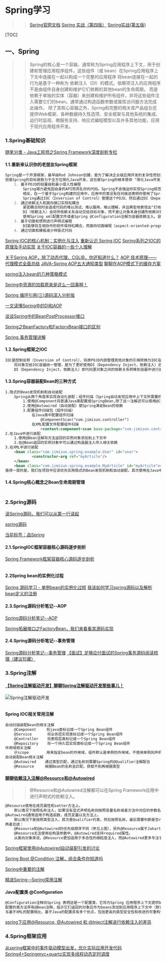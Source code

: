 # Spring学习
>> [Spring官网文档](https://docs.spring.io/spring-framework/docs/current/spring-framework-reference/core.html)
>> [Spring 实战（第四版）](https://potoyang.gitbook.io/spring-in-action-v4/)
>> [Spring实战(第五版)](https://potoyang.gitbook.io/spring-in-action-v5/)

[TOC]


## 一、Spring 
>> Spring的核心是一个容器，通常称为Spring应用程序上下文，用于创建和管理应用程序组件。这些组件（或 bean）在Spring应用程序上下文中连接在一起以构成一个完整的应用程序
>> 将bean连接在一起的行为是基于一种称为 依赖注入（DI）的模式。依赖项注入的应用程序不是由组件自身创建和维护它们依赖的其他bean的生命周期，
>> 而是依赖于单独的实体（容器）来创建和维护所有组件，并将这些组件注入需要它们的bean。通常通过构造函数参数或属性访问器方法完成此操作。
>> 除了其核心容器之外，Spring和完整的相关库产品组合还提供Web框架、各种数据持久性选项、安全框架与其他系统的集成、运行时监视、微服务支持、响应式编程模型以及许多其他功能，应用于现代应用程序开发。
### 1.Spring基础知识
[随笔分类 - Java工程师之Spring Framework深度剖析专栏](https://www.cnblogs.com/jimisun/category/1359910.html)
#### 1.1.重新来认识你的老朋友Spring框架
```markdown
Spring是一个开源框架，最早由Rod Johnson创建，是为了解决企业级应用开发的复杂性而创建的。很多框架都宣称在某些方面针对Java开发做出了简化，
但是Spring的目标是致力于全方位简化Java开发，这也是Spring的根本使命 "简化Java开发"。
    1. 基于POJO的轻量级和最小侵入性编程
        Spring竭力避免因自身的API而弄乱你的代码。Spring不会强迫你实现Spring规范的接口或继承Spring规范的类。
        相反，在一个基于Spring构建的应用中，应用中的类没有任何痕迹表明你使用了Spring。最坏的情况就是你在应用的类中发现了Spring的相关注解，但它依然是POJO。
        Spring通过IOC（Inversion of Control）管理这个POJO，然后通过DI（Dependency Inject）来注入他们。
    2. 通过依赖注入和面向接口实现松耦合
        紧密耦合同时会造成代码的难以测试，难以服用，难以理解，并且典型地表现出"打地鼠“式的Bug特性（修复一个Bug，将会出现一个或多个新Bug），所以我们可以知道耦合是必须的，但必须谨慎管理耦合
        DI（依赖注入）会将所依赖关系自动交给目标对象，而不是让对象本身创建所依赖对象。通过DI依赖注入可以将对象之间依赖关系轻松解耦
        使用Spring xml配置文件或者Spring @Configuration注解为容器依赖注入。容器可以控制对象的实例化。
    3. 基于切面和惯例进行声明式编程
        DI能够将互相协作的软件保持松耦合，而面向切面编程（aspect-oriented-programming，AOP）可以将遍布应用各处的功能分离出来形成可从用的组件。
    4. 通过切面和模板减少样版式代码
```



[Spring IOC的核心机制：实例化与注入](https://www.cnblogs.com/zyjimmortalp/p/12828726.html)
[重新认识 Spring IOC](https://www.cnblogs.com/i-code/p/12832545.html)
[Spring系列之IOC的原理及手动实现](https://www.cnblogs.com/liyus/p/10112118.html)
[关于IOC容器的一些个人理解](https://www.cnblogs.com/HanJunJun-blog/p/10579712.html)

[关于Spring AOP，除了动态代理、CGLIB，你还知道什么？](https://mp.weixin.qq.com/s?__biz=MzI3NzE0NjcwMg==&mid=2650128800&idx=3&sn=3a3e9806348f3b280bdc5ee725238a20&chksm=f36bdc81c41c5597d0e206d637dd7bd986886212e38ae69fd506cc8488ab98bac5698204e9bc&mpshare=1&scene=23&srcid=&sharer_sharetime=1590070530809&sharer_shareid=d812adcc01829f0f7f8fb06aea118511#rd)
[AOP 技术原理——代理模式全面总结](https://www.cnblogs.com/kubixuesheng/p/5183782.html)
[JAVA-Spring AOP五大通知类型](https://www.cnblogs.com/xiaoluohao/p/11286242.html)
[聊聊在AOP模式下的缓存方案](https://www.cnblogs.com/lori/p/10602746.html)

[spring注入bean的几种策略模式](https://www.cnblogs.com/zyjimmortalp/p/12833761.html)

[Spring中资源的加载原来是这么一回事啊！](https://www.cnblogs.com/i-code/p/12845329.html)

[Spring 循环引用(三)源码深入分析版](https://www.cnblogs.com/burg-xun/p/12865205.html)

[一文读懂Spring中的DI和AOP](https://www.cnblogs.com/xiaoyao2011/p/12866456.html)

[谈谈Spring中的BeanPostProcessor接口](https://www.cnblogs.com/tuyang1129/p/12866484.html)

[Spring之BeanFactory和FactoryBean接口的区别](https://www.cnblogs.com/dengpengbo/p/10493782.html)

[Spring 事务管理详解](https://www.cnblogs.com/liantdev/p/10149443.html)
#### 1.2.Spring框架之IOC
```markdown
IOC是控制反转（Inversion of Control），将原POJO内部管理其他对象的引用转换为IOC容器统一管理对象引用，在需要使用的时候从容器获取Bean即可。
    将对象交给IOC容器统一管理，是为了更好使用DI（Dependency Inject，依赖注入）进行POJO之间依赖关系的解耦。
    DI（Dependency Inject，依赖注入）即代码里对象之间的依赖关系转移到容器中进行装配，这样能很灵活地通过面向接口进行编程。
```
#### 1.3.Spring容器装配Bean的三种方式
```markdown
1.隐式的Bean发现机制和自动装配
    Spring从两个角度来实现自动化装配；组件扫描（Spring自动发现应用中上下文所需要的创建的Bean），自动装配（Spring自动满足Bean之间的依赖）
        1.使用@Component将普通Java类配置成SpringBean,除了这一注解还可以使用@Controller，@Service，@Repository等注解。
        2.使用@Autowired（自动装配）使Spring满足Bean的依赖
        3.配置组件扫描包（组件扫描）
            在Java类中配置组件扫描
                @ComponentScan("com.jimisun.controller")
            在XML配置文件配置组件扫描
                <context:component-scan base-package="com.jimisun.controller,com.jimisun.service"/>
2.在Java中进行装配
    1.使用@Bean注解将方法返回的实例对象添加到上下文中
    2.在@Bean返回的实例对象中可以通过构造器注入传入相关依赖
3.在XML中进行装配
    <bean class="com.jimisun.spring.example.User" id="user">
            <constructor-arg ref="myArticle"/>
    </bean>
    <bean class="com.jimisun.spring.example.MyArticle" id="myArticle"></bean>
值得一提的是，我们在项目中应该优先实用隐式的Bean发现机制和自动装配，其次使用在Java中进行装配，最后再使用在XML中进行装配。
```
#### 1.4.Spring核心概念之Bean生命周期管理
```markdown

```
### 2.Spring源码
[读Spring源码，我们可以从第一行读起](https://blog.csdn.net/qq_41907991/article/details/105667900)

[spring源码](https://www.cnblogs.com/youzhibing/category/958792.html)

[当前标签：品Spring](https://www.cnblogs.com/lixinjie/tag/%E5%93%81Spring/)
#### 2.1.SpringIOC框架容器核心源码逐步剖析
[Spring Framework框架容器核心源码逐步剖析](https://www.cnblogs.com/jimisun/p/10104002.html)
```markdown

```
#### 2.2Spring bean的实例化过程
[Spring 源码学习 - 单例bean的实例化过程](https://www.cnblogs.com/hackingForest/p/13054173.html)
[我该如何学习spring源码以及解析bean定义的注册](https://www.cnblogs.com/liyus/p/10983108.html)

#### 2.3.Spring源码分析笔记--AOP
[Spring源码分析笔记--AOP](https://www.cnblogs.com/little-sheep/p/10103797.html)

[Spring拓展接口之FactoryBean，我们来看看其源码实现](https://www.cnblogs.com/youzhibing/p/10528821.html)
#### 2.4.Spring源码分析笔记--事务管理
[Spring源码分析笔记--事务管理](https://www.cnblogs.com/little-sheep/p/10115173.html)
[【面试】足够应付面试的Spring事务源码阅读梳理（建议珍藏）](https://www.cnblogs.com/lixinjie/p/a-enough-source-read-of-spring-tx-for-interview.html)

### 3.Spring注解
#### [【Spring注解驱动开发】聊聊Spring注解驱动开发那些事儿！](https://www.cnblogs.com/binghe001/p/13047333.html)
![Spring注解驱动开发](https://img2020.cnblogs.com/blog/1729473/202006/1729473-20200605000243595-700419751.jpg)
```markdown

```
#### Spring IOC相关常用注解
```markdown
自动扫描装配Bean的相关注解
    @Component   　将java类标记成一个Spring Bean组件
    @Service       将业务层实现类标记成一个Spring Bean组件
    @Controller    将表现层类标记成一个Spring Bean组件
    @Repository    将一个持久层实现类标记成一个Spring Bean组件
作用域相关注解
    ＠scope        用来指定bean的作用域，组件默认是单例的作用域，不使用单例则声明此注解
自动装配Bean相关注解
    @Autowired    通过类型匹配，通过名称则需要Spring的@Qualifier注解配合
    @Resource     根据Bean的名称去匹配，获取不到再根据类型
```
#### [聊聊依赖注入注解@Resource和@Autowired](https://www.cnblogs.com/felordcn/p/13063802.html)
>> @Resource和@Autowired注解都可以在Spring Framework应用中进行声明式的依赖注入。
```markdown
@Resource使用在成员属性和setter方法上。
    默认情况下按照名称注入，如果没有显式声明名称则按照变量名称或者方法中对应的参数名称进行注入。Qualifier约束，装配失败后异常。
@Autowired通常适用于构造函数，成员变量以及方法上。
    默认情况下是按照类型注入，其次是Qualifier约束，然后按照名称，最后需要判断是否required。
两者总结：
    @Resource和@Autowired的优先级顺序不同（参见上图），另外@Resource属于Jakarta EE规范而@Autowired属于Spring范畴，
    @Resource无法使用在构造参数中，@Autowired支持required属性。
    从面向对象来说，@Resource更加适用于多态性的细粒度注入，而@Autowired更多专注于多态的单例注入。
```
[Spring框架使用@Autowired自动装配引发的讨论](https://www.cnblogs.com/ibigboy/p/11236729.html)

[Spring Boot @Condition 注解，组合条件你知道吗](https://www.cnblogs.com/FraserYu/p/11280420.html)

[Spring中重要的注解](https://www.cnblogs.com/rolandlee/p/11014923.html)

[精进Spring—Spring常用注解](https://blog.csdn.net/u010648555/article/details/76299467)
#### Java配置类 @Configuration
```markdown
@Configuration注释向Spring 表明这是一个配置类，它将为Spring 应用程序上下文提供beans。
配置的类方法带有@Bean注释，指示它们返回的对象应作为beans添加到应用程序上下文中（默认情况下，它们各自的bean IDs将与定义它们的方法的名称相同）。
与基于XML的配置相比，基于Java的配置具有多个优点，包括更高的类型安全性和改进的可重构性。即使这样，仅当Spring无法自动配置组件时，才需要使用Java或XML进行显式配置。
```
[spring下应用@Resource, @Autowired 和 @Inject注解进行依赖注入的差异](https://www.cnblogs.com/both-eyes/p/10096882.html)

### 4.Spring框架应用
[从spring框架中的事件驱动模型出发，优化实际应用开发代码](https://www.cnblogs.com/l3306/p/10757291.html)
[Spring4+Springmvc+quartz实现多线程动态定时调度](https://www.cnblogs.com/alterem/p/11301235.html)
###

##
